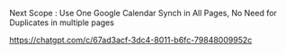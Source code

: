 Next Scope : Use One Google Calendar Synch in All Pages, No Need for Duplicates in multiple pages




https://chatgpt.com/c/67ad3acf-3dc4-8011-b6fc-79848009952c